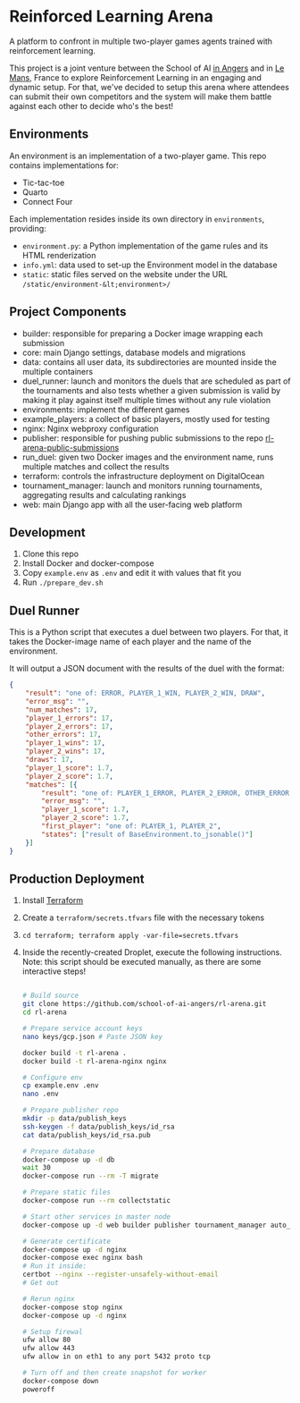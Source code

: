 # Reinforced Learning Arena

A platform to confront in multiple two-player games agents trained with reinforcement learning.

This project is a joint venture between the School of AI [in Angers](https://www.meetup.com/Angers-School-of-AI/) and in [Le Mans](https://www.meetup.com/Le-Mans-School-of-AI/), France to explore Reinforcement Learning in an engaging and dynamic setup.
For that, we've decided to setup this arena where attendees can submit their own competitors and the system will make them battle against each other to decide who's the best!

## Environments

An environment is an implementation of a two-player game. This repo contains implementations for:

- Tic-tac-toe
- Quarto
- Connect Four

Each implementation resides inside its own directory in `environments`, providing:

- `environment.py`: a Python implementation of the game rules and its HTML renderization
- `info.yml`: data used to set-up the Environment model in the database
- `static`: static files served on the website under the URL `/static/environment-&lt;environment>/`

## Project Components

* builder: responsible for preparing a Docker image wrapping each submission
* core: main Django settings, database models and migrations
* data: contains all user data, its subdirectories are mounted inside the multiple containers
* duel_runner: launch and monitors the duels that are scheduled as part of the tournaments and also tests whether a given submission is valid by making it play against itself multiple times without any rule violation
* environments: implement the different games
* example_players: a collect of basic players, mostly used for testing
* nginx: Nginx webproxy configuration
* publisher: responsible for pushing public submissions to the repo [rl-arena-public-submissions](https://github.com/school-of-ai-angers/rl-arena-public-submissions)
* run_duel: given two Docker images and the environment name, runs multiple matches and collect the results
* terraform: controls the infrastructure deployment on DigitalOcean
* tournament_manager: launch and monitors running tournaments, aggregating results and calculating rankings
* web: main Django app with all the user-facing web platform

## Development

1. Clone this repo
2. Install Docker and docker-compose
3. Copy `example.env` as `.env` and edit it with values that fit you
4. Run `./prepare_dev.sh`

## Duel Runner

This is a Python script that executes a duel between two players. For that, it  takes the Docker-image name of each player and the name of the environment.

It will output a JSON document with the results of the duel with the format:

```json
{
    "result": "one of: ERROR, PLAYER_1_WIN, PLAYER_2_WIN, DRAW",
    "error_msg": "",
    "num_matches": 17,
    "player_1_errors": 17,
    "player_2_errors": 17,
    "other_errors": 17,
    "player_1_wins": 17,
    "player_2_wins": 17,
    "draws": 17,
    "player_1_score": 1.7,
    "player_2_score": 1.7,
    "matches": [{
        "result": "one of: PLAYER_1_ERROR, PLAYER_2_ERROR, OTHER_ERROR, PLAYER_1_WIN, PLAYER_2_WIN, DRAW",
        "error_msg": "",
        "player_1_score": 1.7,
        "player_2_score": 1.7,
        "first_player": "one of: PLAYER_1, PLAYER_2",
        "states": ["result of BaseEnvironment.to_jsonable()"]
    }]
}
```

## Production Deployment

1. Install [Terraform](https://www.terraform.io/)
2. Create a `terraform/secrets.tfvars` file with the necessary tokens
3. `cd terraform; terraform apply -var-file=secrets.tfvars`
4. Inside the recently-created Droplet, execute the following instructions. Note: this script should be executed manually, as there are some interactive steps!

    ```sh

    # Build source
    git clone https://github.com/school-of-ai-angers/rl-arena.git
    cd rl-arena

    # Prepare service account keys
    nano keys/gcp.json # Paste JSON key
    
    docker build -t rl-arena .
    docker build -t rl-arena-nginx nginx

    # Configure env
    cp example.env .env
    nano .env

    # Prepare publisher repo
    mkdir -p data/publish_keys
    ssh-keygen -f data/publish_keys/id_rsa
    cat data/publish_keys/id_rsa.pub

    # Prepare database
    docker-compose up -d db
    wait 30
    docker-compose run --rm -T migrate

    # Prepare static files
    docker-compose run --rm collectstatic

    # Start other services in master node
    docker-compose up -d web builder publisher tournament_manager auto_scaler

    # Generate certificate
    docker-compose up -d nginx
    docker-compose exec nginx bash
    # Run it inside:
    certbot --nginx --register-unsafely-without-email
    # Get out

    # Rerun nginx
    docker-compose stop nginx
    docker-compose up -d nginx

    # Setup firewal
    ufw allow 80
    ufw allow 443
    ufw allow in on eth1 to any port 5432 proto tcp

    # Turn off and then create snapshot for worker
    docker-compose down
    poweroff

    ```